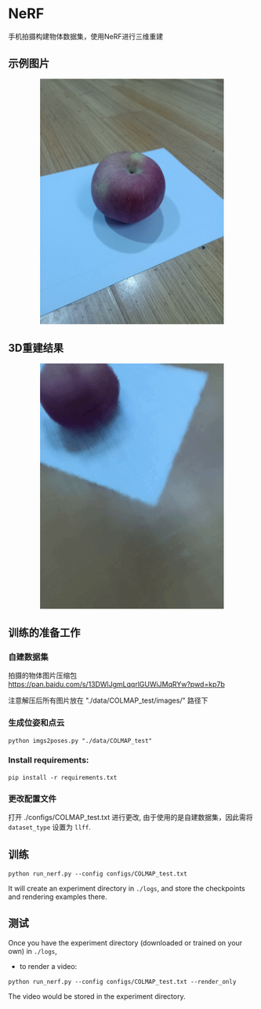 # NeRF
手机拍摄构建物体数据集，使用NeRF进行三维重建

## 示例图片
<p align="center">
  <img src="resources/1.jpg" height="500"/>
</p>

## 3D重建结果
<p align="center">
  <img src="resources/COLMAP_test_spiral_001000_rgb.gif" height="500" />
</p>

## 训练的准备工作

### 自建数据集

拍摄的物体图片压缩包   https://pan.baidu.com/s/13DWlJgmLqqrlGUWiJMqRYw?pwd=kp7b

注意解压后所有图片放在 "./data/COLMAP_test/images/" 路径下   

### 生成位姿和点云
```
python imgs2poses.py "./data/COLMAP_test"
```

### Install requirements:
```
pip install -r requirements.txt
```

### 更改配置文件
打开 ./configs/COLMAP_test.txt 进行更改, 由于使用的是自建数据集，因此需将`dataset_type` 设置为 `llff`.

## 训练
```
python run_nerf.py --config configs/COLMAP_test.txt
```
It will create an experiment directory in `./logs`, and store the checkpoints and rendering examples there.

## 测试
Once you have the experiment directory (downloaded or trained on your own) in `./logs`, 
- to render a video:
```
python run_nerf.py --config configs/COLMAP_test.txt --render_only
```
The video would be stored in the experiment directory.


